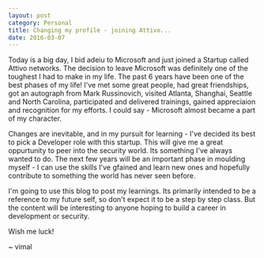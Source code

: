 ```yaml
---
layout: post
category: Personal
title: Changing my profile - joining Attivo...
date: 2016-03-07
---
```


Today is a big day, I bid adeiu to Microsoft and just joined a Startup called Attivo networks. The decision to leave Microsoft was definitely one of the toughest I had to make in my life. The past 6 years have been one of the best phases of my life! I've met some great people, had great friendships, got an autograph from Mark Russinovich, visited Atlanta, Shanghai, Seattle and North Carolina, participated and delivered trainings, gained appreciaion and recognition for my efforts. I could say - Microsoft almost became a part of my character.

Changes are inevitable, and in my pursuit for learning - I've decided its best to pick a Developer role with this startup. This will give me a great oppurtunity to peer into the security world. Its something I've always wanted to do. The next few years will be an important phase in moulding myself - I can use the skills I've gfained and learn new ones and hopefully contribute to something the world has never seen before.

I'm going to use this blog to post my learnings. Its primarily intended to be a reference to my future self, so don't expect it to be a step by step class. But the content will be interesting to anyone hoping to build a career in development or security.

Wish me luck!

~ vimal 
